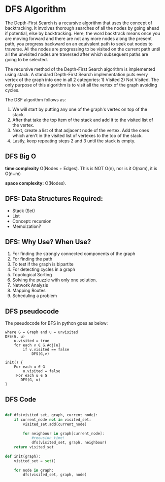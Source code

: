 # DFS Algorithm
The Depth-First Search is a recursive algorithm that uses the concept of backtracking. It involves thorough searches of all the nodes by going ahead if potential, else by backtracking. Here, the word backtrack means once you are moving forward and there are not any more nodes along the present path, you progress backward on an equivalent path to seek out nodes to traverse. All the nodes are progressing to be visited on the current path until all the unvisited nodes are traversed after which subsequent paths are going to be selected.

The recursive method of the Depth-First Search algorithm is implemented using stack. A standard Depth-First Search implementation puts every vertex of the graph into one in all 2 categories: 1) Visited 2) Not Visited. The only purpose of this algorithm is to visit all the vertex of the graph avoiding cycles.

The DSF algorithm follows as:

1. We will start by putting any one of the graph's vertex on top of the stack.
2. After that take the top item of the stack and add it to the visited list of the vertex.
3. Next, create a list of that adjacent node of the vertex. Add the ones which aren't in the visited list of vertexes to the top of the stack.
4. Lastly, keep repeating steps 2 and 3 until the stack is empty.

## DFS Big O

**time complexity** O(Nodes + Edges). This is NOT O(n), nor is it O(nxm), it is O(n+m)

**space complexity:** O(Nodes).

## DFS: Data Structures Required:
- Stack (Set)
- List
- Concept: recursion
- Memoization?

## DFS: Why Use? When Use?

1. For finding the strongly connected components of the graph 
2. For finding the path
3. To test if the graph is bipartite
4. For detecting cycles in a graph
5. Topological Sorting 
6. Solving the puzzle with only one solution.
7. Network Analysis
8. Mapping Routes
9. Scheduling a problem

## DFS pseudocode

The pseudocode for BFS in python goes as below:

```
where G = Graph and u = unvisited
DFS(G, u)
    u.visited = true
    for each v ∈ G.Adj[u]
        if v.visited == false
            DFS(G,v)   

init() {
    For each u ∈ G
        u.visited = false
     For each u ∈ G
       DFS(G, u)
}
```

## DFS Code
```python

def dfs(visited_set, graph, current_node):
    if current_node not in visited_set:
        visited_set.add(current_node)
        
        for neighbour in graph[current_node]:
            #recusion time!
            dfs(visited_set, graph, neighbour)
    return visited_set
            
def init(graph):
    visited_set = set()
    
    for node in graph:
        dfs(visited_set, graph, node)

```